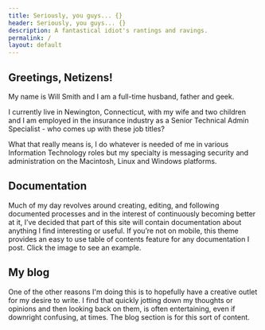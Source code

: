 ```yaml
---
title: Seriously, you guys... {}
header: Seriously, you guys... {}
description: A fantastical idiot's rantings and ravings.
permalink: /
layout: default
---
```

## Greetings, Netizens!

My name is Will Smith and I am a full-time husband, father and geek.

I currently live in Newington, Connecticut, with my wife and two children and I am employed in the insurance industry as a Senior Technical Admin Specialist - who comes up with these job titles?

What that really means is, I do whatever is needed of me in various Information Technology roles but my specialty is messaging security and administration on the Macintosh, Linux and Windows platforms.

## Documentation
Much of my day revolves around creating, editing, and following documented processes and in the interest of continuously becoming better at it, I&rsquo;ve decided that part of this site will contain documentation about anything I find interesting or useful. If you&rsquo;re not on mobile, this theme provides an easy to use table of contents feature for any documentation I post. Click the image to see an example.

## My blog

One of the other reasons I'm doing this is to hopefully have a
creative outlet for my desire to write. I find that quickly jotting down my thoughts or opinions
and then looking back on them, is often entertaining, even if downright confusing, at times. The
blog section is for this sort of content.
<a rel="me" href="https://psynergy.io/@thewismit"></a>
